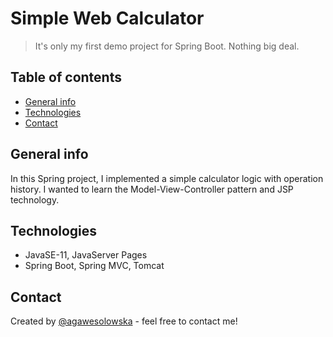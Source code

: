 # Simple Web Calculator
> It's only my first demo project for Spring Boot. Nothing big deal.

## Table of contents
* [General info](#general-info)
* [Technologies](#technologies)
* [Contact](#contact)

## General info
In this Spring project, I implemented a simple calculator logic with operation history.
I wanted to learn the Model-View-Controller pattern and JSP technology.

## Technologies
* JavaSE-11, JavaServer Pages
* Spring Boot, Spring MVC, Tomcat

## Contact
Created by [@agawesolowska](https://www.linkedin.com/in/agawesolowska/) - feel free to contact me!
